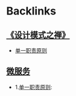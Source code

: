 
# Backlinks
## [《设计模式之禅》](<《设计模式之禅》.md>)
- [单一职责原则](<单一职责原则.md>)

## [微服务](<微服务.md>)
- 1.[单一职责原则](<单一职责原则.md>):

